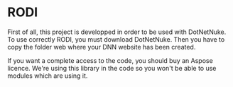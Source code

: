 # RODI

First of all, this project is developped in order to be used with DotNetNuke. To use correctly RODI, you must download DotNetNuke. Then you have to copy the folder web where your DNN website has been created.

If you want a complete access to the code, you should buy an Aspose licence. We're using this library in the code so you won't be able to use modules which are using it.
